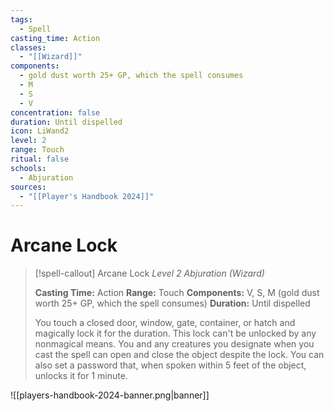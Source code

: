 ```yaml
---
tags:
  - Spell
casting_time: Action
classes:
  - "[[Wizard]]"
components:
  - gold dust worth 25+ GP, which the spell consumes
  - M
  - S
  - V
concentration: false
duration: Until dispelled
icon: LiWand2
level: 2
range: Touch
ritual: false
schools:
  - Abjuration
sources:
  - "[[Player's Handbook 2024]]"
---
```


# Arcane Lock

>[!spell-callout] Arcane Lock
>_Level 2 Abjuration (Wizard)_
>
>**Casting Time:** Action
>**Range:** Touch
>**Components:** V, S, M (gold dust worth 25+ GP, which the spell consumes)
>**Duration:** Until dispelled
>
>You touch a closed door, window, gate, container, or hatch and magically lock it for the duration. This lock can't be unlocked by any nonmagical means. You and any creatures you designate when you cast the spell can open and close the object despite the lock. You can also set a password that, when spoken within 5 feet of the object, unlocks it for 1 minute.


![[players-handbook-2024-banner.png|banner]]

